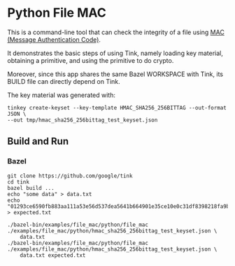 # Python File MAC

This is a command-line tool that can check the integrity of a file using
[MAC (Message Authentication Code)](../../../docs/PRIMITIVES.md#message-authentication-code).

It demonstrates the basic steps of using Tink, namely loading key material,
obtaining a primitive, and using the primitive to do crypto.

Moreover, since this app shares the same Bazel WORKSPACE with Tink, its BUILD
file can directly depend on Tink.

The key material was generated with:

```shell
tinkey create-keyset --key-template HMAC_SHA256_256BITTAG --out-format JSON \
--out tmp/hmac_sha256_256bittag_test_keyset.json
```

## Build and Run

### Bazel

```shell
git clone https://github.com/google/tink
cd tink
bazel build ...
echo "some data" > data.txt
echo "01293ce6590fb883aa111a53e56d537dea5641b664901e35ce10e0c31df8398218fa9b030d" > expected.txt

./bazel-bin/examples/file_mac/python/file_mac ./examples/file_mac/python/hmac_sha256_256bittag_test_keyset.json \
    data.txt
./bazel-bin/examples/file_mac/python/file_mac ./examples/file_mac/python/hmac_sha256_256bittag_test_keyset.json \
    data.txt expected.txt
```
